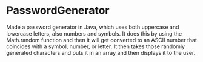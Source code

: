 # PasswordGenerator
Made a password generator in Java, which uses both uppercase and lowercase letters, also numbers and symbols.
It does this by using the Math.random function and then it will get converted to an ASCII number that coincides with a symbol, number, or letter. 
It then takes those randomly generated characters and puts it in an array and then displays it to the user.
